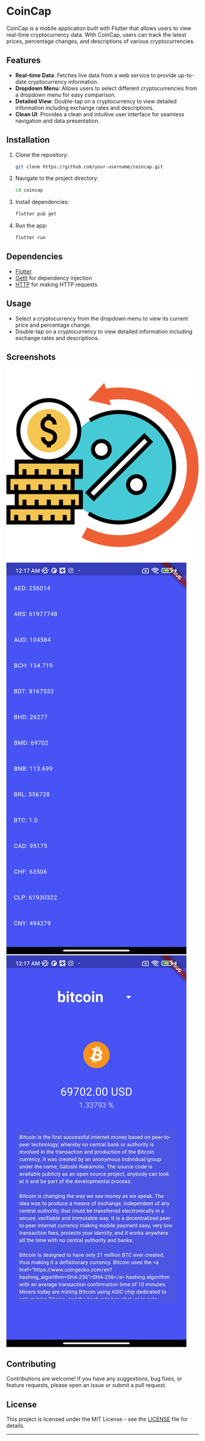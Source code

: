 # CoinCap

CoinCap is a mobile application built with Flutter that allows users to view real-time cryptocurrency data. With CoinCap, users can track the latest prices, percentage changes, and descriptions of various cryptocurrencies.

## Features

- **Real-time Data**: Fetches live data from a web service to provide up-to-date cryptocurrency information.
- **Dropdown Menu**: Allows users to select different cryptocurrencies from a dropdown menu for easy comparison.
- **Detailed View**: Double-tap on a cryptocurrency to view detailed information including exchange rates and descriptions.
- **Clean UI**: Provides a clean and intuitive user interface for seamless navigation and data presentation.

## Installation

1. Clone the repository:

   ```bash
   git clone https://github.com/your-username/coincap.git
   ```

2. Navigate to the project directory:

   ```bash
   cd coincap
   ```

3. Install dependencies:

   ```bash
   flutter pub get
   ```

4. Run the app:

   ```bash
   flutter run
   ```

## Dependencies

- [Flutter](https://flutter.dev/)
- [GetIt](https://pub.dev/packages/get_it) for dependency injection
- [HTTP](https://pub.dev/packages/http) for making HTTP requests

## Usage

- Select a cryptocurrency from the dropdown menu to view its current price and percentage change.
- Double-tap on a cryptocurrency to view detailed information including exchange rates and descriptions.

## Screenshots

![Screenshot 1](assets/icons/icon.png)
![Screenshot 2](assets/screenshots/1716317427478.jpg)
![Screenshot 3](assets/screenshots/1716317427481.jpg)

## Contributing

Contributions are welcome! If you have any suggestions, bug fixes, or feature requests, please open an issue or submit a pull request.

## License

This project is licensed under the MIT License - see the [LICENSE](LICENSE) file for details.

---

